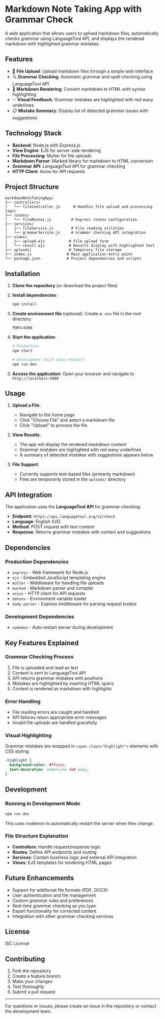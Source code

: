 # Markdown Note Taking App with Grammar Check

A web application that allows users to upload markdown files, automatically checks grammar using LanguageTool API, and displays the rendered markdown with highlighted grammar mistakes.

## Features

- 📝 **File Upload**: Upload markdown files through a simple web interface
- 🔍 **Grammar Checking**: Automatic grammar and spell checking using LanguageTool API
- 🎨 **Markdown Rendering**: Convert markdown to HTML with syntax highlighting
- ✨ **Visual Feedback**: Grammar mistakes are highlighted with red wavy underlines
- 📋 **Mistake Summary**: Display list of detected grammar issues with suggestions

## Technology Stack

- **Backend**: Node.js with Express.js
- **View Engine**: EJS for server-side rendering
- **File Processing**: Multer for file uploads
- **Markdown Parser**: Marked library for markdown to HTML conversion
- **Grammar API**: LanguageTool API for grammar checking
- **HTTP Client**: Axios for API requests

## Project Structure

```
markdownNoteTakingApp/
├── controllers/
│   └── fileController.js      # Handles file upload and processing logic
├── routes/
│   └── fileRoutes.js         # Express routes configuration
├── services/
│   ├── fileService.js        # File reading utilities
│   └── grammarService.js     # Grammar checking API integration
├── views/
│   ├── upload.ejs           # File upload form
│   └── result.ejs           # Results display with highlighted text
├── uploads/                 # Temporary file storage
├── index.js                # Main application entry point
└── package.json            # Project dependencies and scripts
```

## Installation

1. **Clone the repository** (or download the project files)

2. **Install dependencies**:
   ```bash
   npm install
   ```

3. **Create environment file** (optional):
   Create a `.env` file in the root directory:
   ```env
   PORT=5000
   ```

4. **Start the application**:
   ```bash
   # Production
   npm start
   
   # Development (with auto-restart)
   npm run dev
   ```

5. **Access the application**:
   Open your browser and navigate to `http://localhost:5000`

## Usage

1. **Upload a File**:
   - Navigate to the home page
   - Click "Choose File" and select a markdown file
   - Click "Upload" to process the file

2. **View Results**:
   - The app will display the rendered markdown content
   - Grammar mistakes are highlighted with red wavy underlines
   - A summary of detected mistakes with suggestions appears below

3. **File Support**:
   - Currently supports text-based files (primarily markdown)
   - Files are temporarily stored in the `uploads/` directory

## API Integration

The application uses the **LanguageTool API** for grammar checking:
- **Endpoint**: `https://api.languagetool.org/v2/check`
- **Language**: English (US)
- **Method**: POST request with text content
- **Response**: Returns grammar mistakes with context and suggestions

## Dependencies

### Production Dependencies
- `express` - Web framework for Node.js
- `ejs` - Embedded JavaScript templating engine
- `multer` - Middleware for handling file uploads
- `marked` - Markdown parser and compiler
- `axios` - HTTP client for API requests
- `dotenv` - Environment variable loader
- `body-parser` - Express middleware for parsing request bodies

### Development Dependencies
- `nodemon` - Auto-restart server during development

## Key Features Explained

### Grammar Checking Process
1. File is uploaded and read as text
2. Content is sent to LanguageTool API
3. API returns grammar mistakes with positions
4. Mistakes are highlighted by inserting HTML spans
5. Content is rendered as markdown with highlights

### Error Handling
- File reading errors are caught and handled
- API failures return appropriate error messages
- Invalid file uploads are handled gracefully

### Visual Highlighting
Grammar mistakes are wrapped in `<span class="highlight">` elements with CSS styling:
```css
.highlight {
  background-color: #ffcccc;
  text-decoration: underline red wavy;
}
```

## Development

### Running in Development Mode
```bash
npm run dev
```
This uses nodemon to automatically restart the server when files change.

### File Structure Explanation
- **Controllers**: Handle request/response logic
- **Routes**: Define API endpoints and routing
- **Services**: Contain business logic and external API integration
- **Views**: EJS templates for rendering HTML pages

## Future Enhancements

- Support for additional file formats (PDF, DOCX)
- User authentication and file management
- Custom grammar rules and preferences
- Real-time grammar checking as you type
- Export functionality for corrected content
- Integration with other grammar checking services

## License

ISC License

## Contributing

1. Fork the repository
2. Create a feature branch
3. Make your changes
4. Test thoroughly
5. Submit a pull request

---

For questions or issues, please create an issue in the repository or contact the development team.
